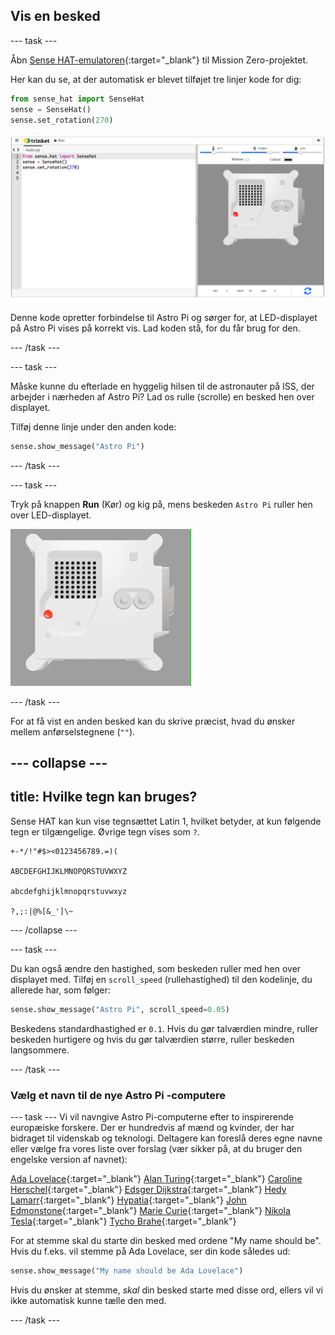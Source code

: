 ## Vis en besked

--- task ---

Åbn [Sense HAT-emulatoren](https://trinket.io/mission-zero){:target="_blank"} til Mission Zero-projektet.

Her kan du se, at der automatisk er blevet tilføjet tre linjer kode for dig:

```python
from sense_hat import SenseHat
sense = SenseHat()
sense.set_rotation(270)
```

![Et skærmbillede af Trinket Sense Hat-emulatoren med tre linjer startkode er vist i ruden til venstre.](images/sense-hat-emulator2.png)

Denne kode opretter forbindelse til Astro Pi og sørger for, at LED-displayet på Astro Pi vises på korrekt vis. Lad koden stå, for du får brug for den.

--- /task ---

--- task ---

Måske kunne du efterlade en hyggelig hilsen til de astronauter på ISS, der arbejder i nærheden af Astro Pi? Lad os rulle (scrolle) en besked hen over displayet.

Tilføj denne linje under den anden kode:

```python
sense.show_message("Astro Pi")
```

--- /task ---

--- task ---

Tryk på knappen **Run** (Kør) og kig på, mens beskeden `Astro Pi` ruller hen over LED-displayet.

![Trinket Sense HAT-emulatoren kører et prøveprogram, der ruller teksten "Astro PI" hen over LED-matricen med hvide bogstaver](images/M0_1.gif)

--- /task ---

For at få vist en anden besked kan du skrive præcist, hvad du ønsker mellem anførselstegnene (`""`).

--- collapse ---
---
title: Hvilke tegn kan bruges?
---

Sense HAT kan kun vise tegnsættet Latin 1, hvilket betyder, at kun følgende tegn er tilgængelige. Øvrige tegn vises som `?`.

```
+-*/!"#$><0123456789.=)(

ABCDEFGHIJKLMNOPQRSTUVWXYZ

abcdefghijklmnopqrstuvwxyz

?,;:|@%[&_']\~
```

--- /collapse ---

--- task ---

Du kan også ændre den hastighed, som beskeden ruller med hen over displayet med. Tilføj en `scroll_speed` (rullehastighed) til den kodelinje, du allerede har, som følger:

```python
sense.show_message("Astro Pi", scroll_speed=0.05)
```

Beskedens standardhastighed er `0.1`. Hvis du gør talværdien mindre, ruller beskeden hurtigere og hvis du gør talværdien større, ruller beskeden langsommere.

--- /task ---

### Vælg et navn til de nye Astro Pi -computere

--- task --- Vi vil navngive Astro Pi-computerne efter to inspirerende europæiske forskere. Der er hundredvis af mænd og kvinder, der har bidraget til videnskab og teknologi. Deltagere kan foreslå deres egne navne eller vælge fra vores liste over forslag (vær sikker på, at du bruger den engelske version af navnet):


[Ada Lovelace](https://en.wikipedia.org/wiki/Ada_Lovelace){:target="_blank"} 
[Alan Turing](https://en.wikipedia.org/wiki/Alan_Turing){:target="_blank"} 
[Caroline Herschel](https://en.wikipedia.org/wiki/Caroline_Herschel){:target="_blank"} 
[Edsger Dijkstra](https://en.wikipedia.org/wiki/Edsger_W._Dijkstra){:target="_blank"} 
[Hedy Lamarr](https://en.wikipedia.org/wiki/Hedy_Lamarr){:target="_blank"} 
[Hypatia](https://en.wikipedia.org/wiki/Hypatia){:target="_blank"} 
[John Edmonstone](https://en.wikipedia.org/wiki/John_Edmonstone){:target="_blank"} 
[Marie Curie](https://en.wikipedia.org/wiki/Marie_Curie){:target="_blank"} 
[Nikola Tesla](https://en.wikipedia.org/wiki/Nikola_Tesla){:target="_blank"} 
[Tycho Brahe](https://en.wikipedia.org/wiki/Tycho_Brahe){:target="_blank"}

For at stemme skal du starte din besked med ordene "My name should be". Hvis du f.eks. vil stemme på Ada Lovelace, ser din kode således ud:

```python
sense.show_message("My name should be Ada Lovelace")
```

Hvis du ønsker at stemme, *skal* din besked starte med disse ord, ellers vil vi ikke automatisk kunne tælle den med.

--- /task ---



